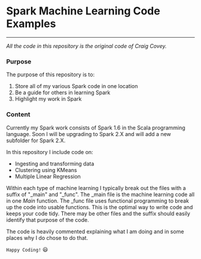 # Spark Machine Learning Code Examples
---
*All the code in this repository is the original code of Craig Covey.*

### Purpose

The purpose of this repository is to:
1. Store all of my various Spark code in one location
2. Be a guide for others in learning Spark
3. Highlight my work in Spark

### Content

Currently my Spark work consists of Spark 1.6 in the Scala programming language.
Soon I will be upgrading to Spark 2.X and will add a new subfolder for Spark 2.X.

In this repository I include code on:
* Ingesting and transforming data
* Clustering using KMeans
* Multiple Linear Regression

Within each type of machine learning I typically break out the files with a suffix of "_main" and "_func". The _main file is the machine learning code all in one *Main* function. The _func file uses functional programming
to break up the code into usable functions. This is the optimal way to write code and keeps your code tidy. There may be other files and the suffix should easily identify that purpose of the code.

The code is heavily commented explaining what I am doing and in some places why I do chose to do that.

`Happy Coding!`  :smiley:
